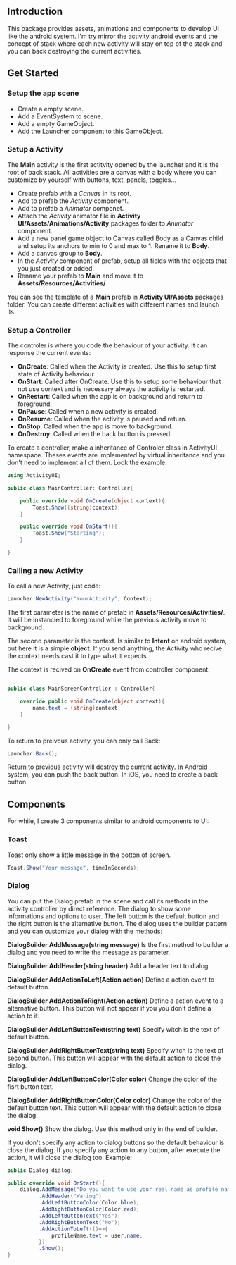 ## Introduction
This package provides assets, animations and components to develop UI like the android system. I'm try mirror the activity android events and the concept of stack where each new activity will stay on top of the stack and you can back destroying the current activities.


## Get Started

### Setup the app scene
- Create a empty scene.
- Add a EventSystem to scene.
- Add a empty GameObject.
- Add the Launcher component to this GameObject.

### Setup a Activity

The **Main** activity is the first actitvity opened by the launcher and it is the root of back stack. All activities are a canvas with a body where you can customize by yourself with buttons, text, panels, toggles...

- Create prefab with a *Canvas* in its root.
- Add to prefab the *Activity* component.
- Add to prefab a *Animator* componet.
- Attach the *Activity* animator file in **Activity UI/Assets/Animations/Activity** packages folder to *Animator* component.
- Add a new panel game object to Canvas called Body as a Canvas child and setup its anchors to min to 0 and max to 1. Rename it to **Body**.
- Add a canvas group to **Body**.
- In the *Activity* component of prefab, setup all fields with the objects that you just created or added.
- Rename your prefab to **Main** and move it to **Assets/Resources/Activities/**

You can see the template of a **Main** prefab in **Activity UI/Assets** packages folder. You can create different activities with different names and launch its.

### Setup a Controller
The controler is where you code the behaviour of your activity. It can response the current events:
- **OnCreate**: Called when the Activity is created. Use this to setup first state of Activity behaviour.
- **OnStart**: Called after OnCreate. Use this to setup some behaviour that not use context and is necessary always the activity is restarted.
- **OnRestart**: Called when the app is on background and return to foreground.
- **OnPause**: Called when a new activity is created.
- **OnResume**: Called when the activity is paused and return.
- **OnStop**: Called when the app is move to background.
- **OnDestroy**: Called when the back buttton is pressed.

To create a controller, make a inheritance of Controler class in ActivityUI namespace. Theses events are implemented by virtual inheritance and you don't need to implement all of them. Look the example:

```csharp
using ActivityUI;

public class MainController: Controller{

    public override void OnCreate(object context){
        Toast.Show((string)context);
    }

    public override void OnStart(){
        Toast.Show("Starting");
    }

}
```

### Calling a new Activity
To call a new Activity, just code:
```csharp
Launcher.NewActivity("YourActivity", Context);
```
The first parameter is the name of prefab in **Assets/Resources/Activities/**. It will be instancied to foreground while the previous activity move to background.

The second parameter is the context. Is similar to **Intent** on android system, but here it is a simple **object**. If you send anything, the Activity who recive the context needs cast it to type what it expects.

The context is recived on **OnCreate** event from controller component:
```csharp

public class MainScreenController : Controller{

    override public void OnCreate(object context){
        name.text = (string)context;
    }

}
```
To return to preivous activity, you can only call Back:

```csharp
Launcher.Back();
```
Return to previous activity will destroy the current activity.
In Android system, you can push the back button. In iOS, you need to create a back button.

## Components
For while, I create 3 components similar to android components to UI:
### Toast
Toast only show a little message in the botton of screen.
```csharp
Toast.Show("Your message", timeInSeconds);
```
### Dialog
You can put the Dialog prefab in the scene and call its methods in the activity controller by direct reference. The dialog to show some informations and options to user. The left button is the default button and the right button is the alternative button. The dialog uses the builder pattern and you can customize your dialog with the methods:

**DialogBuilder AddMessage(string message)**
Is the first method to builder a dialog and you need to write the message as parameter.

**DialogBuilder AddHeader(string header)**
Add a header text to dialog.

**DialogBuilder AddActionToLeft(Action action)**
Define a action event to default button.

**DialogBuilder AddActionToRight(Action action)**
Define a action event to a alternative button. This button will not appear if you you don't define a action to it.

**DialogBuilder AddLeftButtonText(string text)**
Specify witch is the text of default button.

**DialogBuilder AddRightButtonText(string text)**
Specify witch is the text of second button. This button will appear with the default action to close the dialog.

**DialogBuilder AddLeftButtonColor(Color color)**
Change the color of the fisrt button text.

**DialogBuilder AddRightButtonColor(Color color)**
Change the color of the default button text. This button will appear with the default action to close the dialog.

**void Show()**
Show the dialog. Use this method only in the end of builder.

If you don't specify any action to dialog buttons so the default behaviour is close the dialog. If you specify any action to any button, after execute the action, it will close the dialog too. Example:

```csharp
public Dialog dialog;

public override void OnStart(){
    dialog.AddMessage("Do you want to use your real name as profile name?")
          .AddHeader("Waring")
          .AddLeftButtonColor(Color.blue);
          .AddRightButtonColor(Color.red);
          .AddLeftButtonText("Yes");
          .AddRightButtonText("No");
          .AddActionToLeft(()=>{
              profileName.text = user.name;
          })
          .Show();
}
```